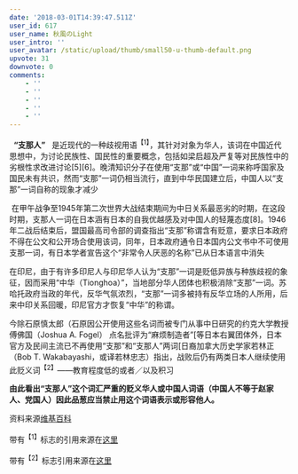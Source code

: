 ```yaml
---
date: '2018-03-01T14:39:47.511Z'
user_id: 617
user_name: 秋風のLight
user_intro: ''
user_avatar: /static/upload/thumb/small50-u-thumb-default.png
upvote: 31
downvote: 0
comments:
    - ''
    - ''
    - ''
    - ''
    - ''
---
```


  **“支那人”**   是近现代的一种歧视用语<sup>【1】</sup>，其针对对象为华人，该词在中国近代思想中，为讨论民族性、国民性的重要概念，包括如梁启超及严复等对民族性中的劣根性求改进讨论\[5\]\[6\]。晚清知识分子在使用“支那”或“中国”一词来称呼国家及国民未有共识，然而“支那”一词仍相当流行，直到中华民国建立后，中国人以“支那”一词自称的现象才减少

 在甲午战争至1945年第二次世界大战结束期间为中日关系最恶劣的时期，在这段时期，支那人一词在日本涵有日本的自我优越感及对中国人的轻蔑态度\[8\]。1946年二战后结束后，盟国最高司令部的调查指出“支那”称谓含有贬意，要求日本政府不得在公文和公开场合使用该词，同年，日本政府通令日本国内公文书中不可使用支那一词，有日本学者宣告这个“非常令人厌恶的名称”已从日本语言中消失

在印尼，由于有许多印尼人与印尼华人认为“支那”一词是贬低异族与种族歧视的象征，因而采用“中华（Tionghoa）”，当地部分华人团体也积极消除“支那”一词。苏哈托政府当政的年代，反华气氛浓烈，“支那”一词多被持有反华立场的人所用，后来中印关系回暖，印尼官方才恢复“中华”的称谓。

今除石原慎太郎（石原因公开使用这些名词而被专门从事中日研究的约克大学教授傅佛国（Joshua A. Fogel） 点名批评为“麻烦制造者”\[等日本右翼团体外，日本官方及民间主流已不再使用“支那”和“支那人”两词\[日裔加拿大历史学家若林正（Bob T. Wakabayashi，或译若林忠志）指出，战败后仍有两类日本人继续使用此贬义词<sup>【2】</sup>——教育程度低的或者／以及积习

**由此看出“支那人”这个词汇严重的贬义华人或中国人词语（中国人不等于赵家人、党国人）因此品葱应当禁止用这个词语表示或形容他人。**

资料来源[维基百科](https://zh.wikipedia.org/wiki/%E6%94%AF%E9%82%A3%E4%BA%BA)

带有<sup>【1】</sup>标志的引用来源在[这里](https://zh.wikipedia.org/wiki/%E6%AD%A7%E8%A7%86%E8%AF%AD)

带有<sup>【2】</sup>标志引用来源在[这里](https://zh.wikipedia.org/wiki/%E8%B2%B6%E7%BE%A9)
